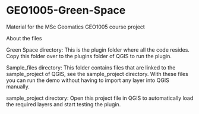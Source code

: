 # GEO1005-Green-Space
Material for the MSc Geomatics GEO1005 course project

About the files

Green Space directory:
  This is the plugin folder where all the code resides. 
  Copy this folder over to the plugins folder of QGIS to run the plugin.
  
Sample_files directory:
  This folder contains files that are linked to the sample_project of QGIS, see the sample_project directory. 
  With these files you can run the demo without having to import any layer into QGIS manually.

sample_project directory:
  Open this project file in QGIS to automatically load the required layers and start testing the plugin.



